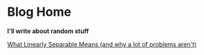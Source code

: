 # Blog Home
**I'll write about random stuff**

[What Linearly Separable Means (and why a lot of problems aren't)](blog/2024/5/activation.md)

